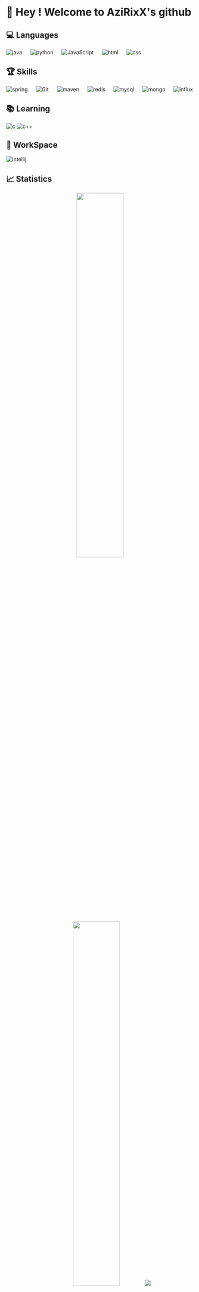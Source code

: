 # 👋 Hey ! Welcome to AziRixX's github 

## 💻 Languages 
<p align="left"> 
  <a>
    <img alt="java" src="https://img.shields.io/badge/-Java-orange?logo=coffeescript&logoColor=black"/>
  </a>
  &emsp;
  <a>
    <img alt="python" src="https://img.shields.io/badge/-Python-green?logo=python&logoColor=light_green"/>
  </a>
  &emsp;
  <a> 
     <img alt="JavaScript" src="https://img.shields.io/badge/Javascript%20-%23F7DF1E.svg?logo=javascript&logoColor=black">
   </a>
  &emsp;
  <a>
    <img alt="html" src="https://img.shields.io/badge/-html-blue?logo=Html5&logoColor=white"/>
  </a>
  &emsp;
  <a>
    <img alt="css" src="https://img.shields.io/badge/-css-red?logo=Css3&logoColor=white"/>
  </a>
  &emsp;
</p>

## 🏆 Skills 
<p align="left"> 
  <a>
    <img alt="spring" src="https://img.shields.io/badge/-Spring-gray?logo=spring&logoColor=green"/>
  </a>
  &emsp;
  <a>
    <img alt="Git" src="https://img.shields.io/badge/-Git-red?logo=git&logoColor=white"/>
  </a>
  &emsp;
  <a> 
    <img alt="maven" src="https://img.shields.io/badge/-Maven-black?logo=apachemaven&logoColor=orange">
  </a>
  &emsp;
  <a>
    <img alt="redis" src="https://img.shields.io/badge/-Redis-red?logo=redis&logoColor=white"/>
  </a>
  &emsp;
  <a>
    <img alt="mysql" src="https://img.shields.io/badge/-MariaDB-blue?logo=mysql&logoColor=white"/>
  </a>
  &emsp;
  <a>
    <img alt="mongo" src="https://img.shields.io/badge/-MongoDB-white?logo=mongodb&logoColor=black"/>
  </a>
  &emsp;
  <a>
    <img alt="influx" src="https://img.shields.io/badge/-InfluxDB-white?logo=influxdb&logoColor=red"/>
  </a>
</p>

## 📚 Learning 
<p align="left"> 
  <a>
    <img alt="c" src="https://img.shields.io/badge/-C-blue?logo=C&logoColor=white"/>
  </a>
  <a>
    <img alt="c++" src="https://img.shields.io/badge/-C++-blue?logo=cplusplus&logoColor=white"/>
  </a>

## 🔧 WorkSpace
![intellij](https://user-images.githubusercontent.com/73166699/165522058-2102c717-57a4-4db5-8229-3726a549969a.png)


## 📈 Statistics
<p align="center">
  <img height="50%" width="auto" src ="https://github-readme-stats.vercel.app/api?username=AziRixXOffi&show_icons=true&count_private=true&theme=darcula&hide_border=true&hide=issues,contribs&bg_color=00000000">
  <img height="50%" width="auto" src ="https://github-readme-stats.vercel.app/api/top-langs/?username=AziRixXOffi&layout=compact&hide_border=true&theme=darcula&bg_color=00000000&langs_count=6&hide=jupyter%20notebook,tex,css,php">
  <img src="https://raw.githubusercontent.com/Adam-pw/Adam-pw/main/animation_500_kxa883sd.gif">
  <br>
  <br>
 </p>
